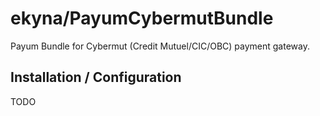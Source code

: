 # ekyna/PayumCybermutBundle

Payum Bundle for Cybermut (Credit Mutuel/CIC/OBC) payment gateway.

## Installation / Configuration

TODO
